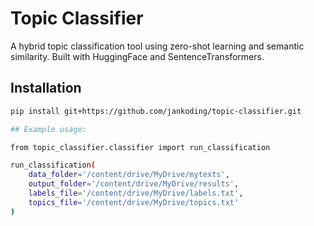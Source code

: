 # Topic Classifier

A hybrid topic classification tool using zero-shot learning and semantic similarity. Built with HuggingFace and SentenceTransformers.

## Installation

```bash
pip install git+https://github.com/jankoding/topic-classifier.git

## Example usage:

from topic_classifier.classifier import run_classification

run_classification(
    data_folder='/content/drive/MyDrive/mytexts',
    output_folder='/content/drive/MyDrive/results',
    labels_file='/content/drive/MyDrive/labels.txt',
    topics_file='/content/drive/MyDrive/topics.txt'
)
